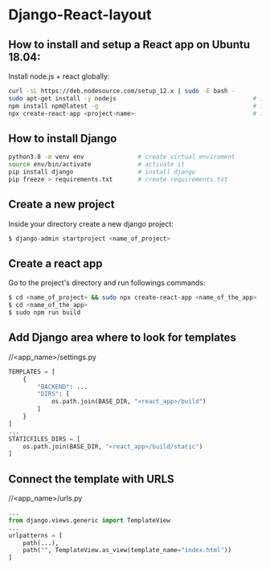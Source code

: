 # Django-React-layout

## How to install and setup a React app on Ubuntu 18.04:
Install node.js + react globally:
```bash
curl -sL https://deb.nodesource.com/setup_12.x | sudo -E bash -     
sudo apt-get install -y nodejs                                      # install Node.js
npm install npm@latest -g                                           # install npm
npx create-react-app <project-name>                                 # install react
```

## How to install Django
```bash
python3.8 -m venv env               # create virtual enviroment
source env/bin/activate             # activate it
pip install django                  # install django
pip freeze > requirements.txt       # create requirements.txt
```

## Create a new project
Inside your directory create a new django project:
```bash
$ django-admin startproject <name_of_project>
```

## Create a react app
Go to the project's directory and run followings commands:
```bash
$ cd <name_of_project> && sudo npx create-react-app <name_of_the_app>
$ cd <name_of_the_app>
$ sudo npm run build
```

## Add Django area where to look for templates
/<project>/<app_name>/settings.py
```python
TEMPLATES = [
    {
        "BACKEND": ...
        "DIRS": [
            os.path.join(BASE_DIR, "<react_app>/build")
        ]
    }
]
...
STATICFILES_DIRS = [
    os.path.join(BASE_DIR, "<react_app>/build/static")
]
```

## Connect the template with URLS
/<project>/<app_name>/urls.py
```python
...
from django.views.generic import TemplateView
...
urlpatterns = [
    path(...),
    path("", TemplateView.as_view(template_name="index.html"))
]
```
